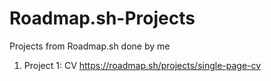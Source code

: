 # Roadmap.sh-Projects
Projects from Roadmap.sh done by me
1. Project 1: CV https://roadmap.sh/projects/single-page-cv
